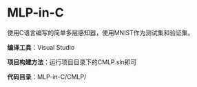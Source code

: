 # MLP-in-C
使用C语言编写的简单多层感知器，使用MNIST作为测试集和验证集。

**编译工具**：Visual Studio

**项目构建方法**：运行项目目录下的CMLP.sln即可

**代码目录**：MLP-in-C/CMLP/

